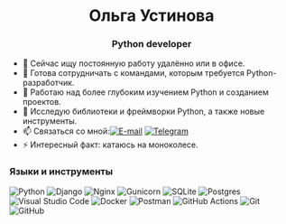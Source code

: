 <h1 align="center">Ольга Устинова</h1>

<h3 align="center">Python developer</h3>

- 💼 Сейчас ищу постоянную работу удалённо или в офисе.
- 👯 Готова сотрудничать с командами, которым требуется Python-разработчик.
- 🔭 Работаю над более глубоким изучением Python и созданием проектов.
- 🌱 Исследую библиотеки и фреймворки Python, а также новые инструменты.
- 📫 Связаться со мной:<a href="mailto:ust1nowa.on@gmail.com"><img alt="E-mail" src="https://img.shields.io/badge/Email-1803FC?logo=gmail&logoColor=fcfcfc"></a> <a href="https://t.me/UstinovaO"><img alt="Telegram" src="https://img.shields.io/badge/Telegram-1803FC?logo=telegram&logoColor=fcfcfc"></a>
- ⚡ Интересный факт: катаюсь на моноколесе.

<h3>Языки и инструменты</h3>

![Python](https://img.shields.io/badge/python-3670A0?style=for-the-badge&logo=python&logoColor=ffdd54) ![Django](https://img.shields.io/badge/django-%23092E20.svg?style=for-the-badge&logo=django&logoColor=white) ![Nginx](https://img.shields.io/badge/nginx-%23009639.svg?style=for-the-badge&logo=nginx&logoColor=white) ![Gunicorn](https://img.shields.io/badge/gunicorn-%298729.svg?style=for-the-badge&logo=gunicorn&logoColor=white) ![SQLite](https://img.shields.io/badge/sqlite-%2307405e.svg?style=for-the-badge&logo=sqlite&logoColor=white) ![Postgres](https://img.shields.io/badge/postgres-%23316192.svg?style=for-the-badge&logo=postgresql&logoColor=white) ![Visual Studio Code](https://img.shields.io/badge/Visual%20Studio%20Code-0078d7.svg?style=for-the-badge&logo=visual-studio-code&logoColor=white) ![Docker](https://img.shields.io/badge/docker-%230db7ed.svg?style=for-the-badge&logo=docker&logoColor=white) ![Postman](https://img.shields.io/badge/Postman-FF6C37?style=for-the-badge&logo=postman&logoColor=white) ![GitHub Actions](https://img.shields.io/badge/github%20actions-%232671E5.svg?style=for-the-badge&logo=githubactions&logoColor=white) ![Git](https://img.shields.io/badge/git-%23F05033.svg?style=for-the-badge&logo=git&logoColor=white) ![GitHub](https://img.shields.io/badge/github-%23121011.svg?style=for-the-badge&logo=github&logoColor=white)
